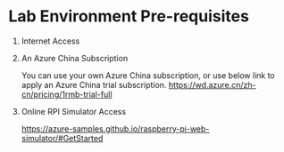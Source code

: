 # Lab Environment Pre-requisites
1. Internet Access 
2. An Azure China Subscription
    
    You can use your own Azure China subscription, or use below link to apply an Azure China trial subscription.
    https://wd.azure.cn/zh-cn/pricing/1rmb-trial-full
    
3. Online RPI Simulator Access
    
    https://azure-samples.github.io/raspberry-pi-web-simulator/#GetStarted
